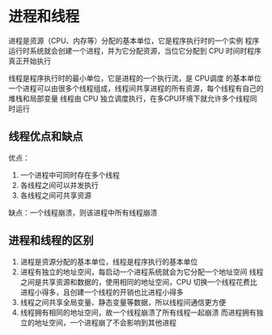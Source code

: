 # 进程和线程

进程是资源（CPU、内存等）分配的基本单位，它是程序执行时的一个实例
程序运行时系统就会创建一个进程，并为它分配资源，当位它分配到 CPU 时间时程序真正开始执行

线程是程序执行时的最小单位，它是进程的一个执行流，是 CPU调度 的基本单位
一个进程可以由很多个线程组成，线程间共享进程的所有资源，每个线程有自己的堆栈和局部变量
线程由 CPU 独立调度执行，在多CPU环境下就允许多个线程同时运行

## 线程优点和缺点

优点：

1. 一个进程中可同时存在多个线程
2. 各线程之间可以并发执行
3. 各线程之间可共享资源

缺点：一个线程崩溃，则该进程中所有线程崩溃

## 进程和线程的区别

1. 进程是资源分配的基本单位，线程是程序执行的基本单位
2. 进程有独立的地址空间，每启动一个进程系统就会为它分配一个地址空间
线程之间是共享资源和数据的，使用相同的地址空间，CPU 切换一个线程花费比进程小得多，且创建一个线程的开销也比进程小得多
3. 线程之间共享全局变量、静态变量等数据，所以线程间通信更方便
4. 线程拥有相同的地址空间，故一个线程崩溃了所有线程一起崩溃
而进程拥有独立的地址空间，一个进程崩了不会影响到其他进程

